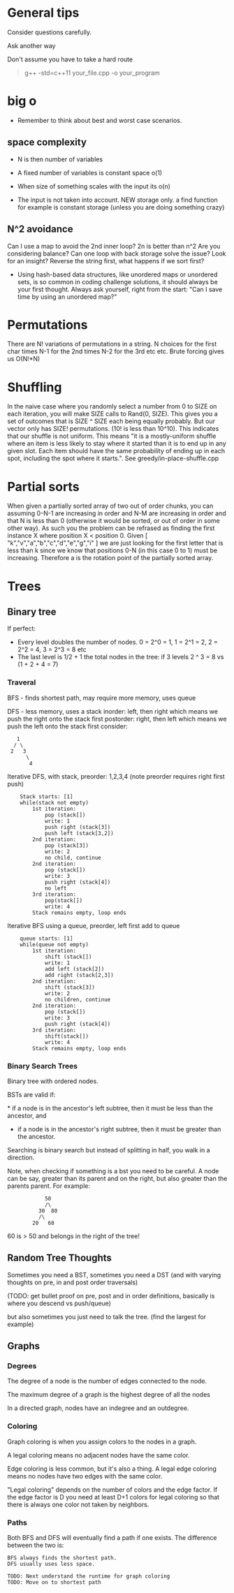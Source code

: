 # General tips

Consider questions carefully. 

Ask another way

Don't assume you have to take a hard route

> g++ -std=c++11 your_file.cpp -o your_program

# big o

* Remember to think about best and worst case scenarios. 

## space complexity 

* N is then number of variables

* A fixed number of variables is constant space o(1)
* When size of something scales with the input its o(n)
* The input is not taken into account. NEW storage only. a find function for example is constant storage (unless you are doing something crazy)


## N^2 avoidance

Can I use a map to avoid the 2nd inner loop? 2n is better than n^2
Are you considering balance? Can one loop with back storage solve the issue?
Look for an insight? Reverse the string first, what happens if we sort first?

* Using hash-based data structures, like unordered maps or unordered sets, is so common in coding challenge solutions, it should always be your first thought. Always ask yourself, right from the start: "Can I save time by using an unordered map?"


# Permutations

There are N! variations of permutations in a string. N choices for the first char times N-1 for the 2nd times N-2 for the 3rd etc etc. Brute forcing
gives us O(N!*N) 


# Shuffling

In the naive case where you randomly select a number from 0 to SIZE on each iteration, you will make SIZE calls to Rand(0, SIZE). This gives you a 
set of outcomes that is SIZE ^ SIZE each being equally probably. But our vector only has SIZE! permutations. (10! is less than 10^10). This indicates that our
shuffle is not uniform. This means "it is a mostly-uniform shuffle where an item is less likely to stay where it started than it is to end up in any 
given slot. Each item should have the same probability of ending up in each spot, including the spot where it starts.". See greedy/in-place-shuffle.cpp

# Partial sorts

When given a partially sorted array of two out of order chunks, you can assuming 0-N-1 are increasing in order and N-M are increasing in order and that
N is less than 0 (otherwise it would be sorted, or out of order in some other way). As such you the problem can be refrased as finding the first instance 
X where position X < position 0. Given [ "k","v","a","b","c","d","e","g","i" ] we are just looking for the first letter that is less than k since we know that 
positions 0-N (in this case 0 to 1) must be increasing. Therefore a is the rotation point of the partially sorted array.

# Trees

## Binary tree

If perfect: 

* Every level doubles the number of nodes. 0 = 2^0 = 1, 1 = 2^1 = 2, 2 = 2^2 = 4, 3 = 2^3 = 8 etc
* The last level is 1/2 + 1 the total nodes in the tree: if 3 levels 2 ^ 3 = 8 vs (1 + 2 + 4 = 7)

###  Traveral 

BFS - finds shortest path, may require more memory, uses queue

DFS - less memory, uses a stack
    inorder: left, then right which means we push the right onto the stack first
    postorder: right, then left which means we push the left onto the stack first 
consider: 
```
   1
  / \  
 2   3
      \
       4
```    

Iterative DFS, with stack, preorder: 1,2,3,4 (note preorder requires right first push)
```
    Stack starts: [1]  
    while(stack not empty)
        1st iteration:
            pop (stack[])
            write: 1
            push right (stack[3])
            push left (stack[3,2])
        2nd iteration:
            pop (stack[3])
            write: 2
            no child, continue
        2nd iteration:
            pop (stack[])
            write: 3
            push right (stack[4])
            no left 
        3rd iteration:
            pop(stack[])
            write: 4
        Stack remains empty, loop ends
 ```

Iterative BFS using a queue, preorder, left first add to queue
```
    queue starts: [1]  
    while(queue not empty)
        1st iteration:
            shift (stack[])
            write: 1
            add left (stack[2])
            add right (stack[2,3])
        2nd iteration:
            shift (stack[3])
            write: 2
            no children, continue
        2nd iteration:
            pop (stack[])
            write: 3
            push right (stack[4])
        3rd iteration:
            shift(stack[])
            write: 4
        Stack remains empty, loop ends
 ```

### Binary Search Trees

Binary tree with ordered nodes. 

BSTs are valid if:

* if a node is in the ancestor's left subtree, then it must be less than the ancestor, and
* if a node is in the ancestor's right subtree, then it must be greater than the ancestor.

Searching is binary search but instead of splitting in half, you walk in a direction.

Note, when checking if something is a bst you need to be careful. A node can be say, greater than its parent and on
the right, but also greater than the parents parent. For example:

                50
                /\
              30  80
              /\
            20   60
            
60 is > 50 and belongs in the right of the tree!
            
## Random Tree Thoughts

Sometimes you need a BST, sometimes you need a DST (and with varying thoughts on pre, in and post order traversals)

(TODO: get bullet proof on pre, post and in order definitions, basically is where you descend vs push/queue)

but also sometimes you just need to talk the tree. (find the largest for example)
            
            
## Graphs 


### Degrees

The degree of a node is the number of edges connected to the node.

The maximum degree of a graph is the highest degree of all the nodes

In a directed graph, nodes have an indegree and an outdegree.

### Coloring

Graph coloring is when you assign colors to the nodes in a graph.

A legal coloring means no adjacent nodes have the same color.

Edge coloring is less common, but it's also a thing. A legal edge coloring means no nodes have two edges with the same color.

"Legal coloring" depends on the number of colors and the edge factor. If the edge factor is D you need at least D+1 colors for legal coloring so 
that there is always one color not taken by neighbors.

### Paths

Both BFS and DFS will eventually find a path if one exists. The difference between the two is:
    
    BFS always finds the shortest path.
    DFS usually uses less space. 
    
    TODO: Next understand the runtime for graph coloring
    TODO: Move on to shortest path